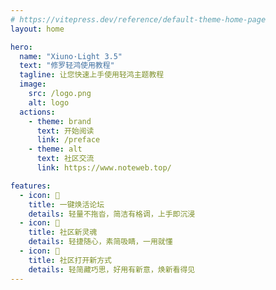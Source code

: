 ```yaml
---
# https://vitepress.dev/reference/default-theme-home-page
layout: home

hero:
  name: "Xiuno·Light 3.5"
  text: "修罗轻鸿使用教程"
  tagline: 让您快速上手使用轻鸿主题教程
  image:
    src: /logo.png
    alt: logo
  actions:
    - theme: brand
      text: 开始阅读
      link: /preface
    - theme: alt
      text: 社区交流
      link: https://www.noteweb.top/

features:
  - icon: 🥰
    title: 一键焕活论坛
    details: 轻量不拖沓，简洁有格调，上手即沉浸
  - icon: 📝
    title: 社区新灵魂
    details: 轻捷随心，素简吸睛，一用就懂
  - icon: 🚀
    title: 社区打开新方式
    details: 轻简藏巧思，好用有新意，焕新看得见
---
```


<update />